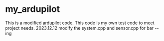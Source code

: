 # my_ardupilot
This is a modified ardupilot code. This code is my own test code to meet project needs. 
2023.12.12 modify the system.cpp and sensor.cpp for bar --ing
